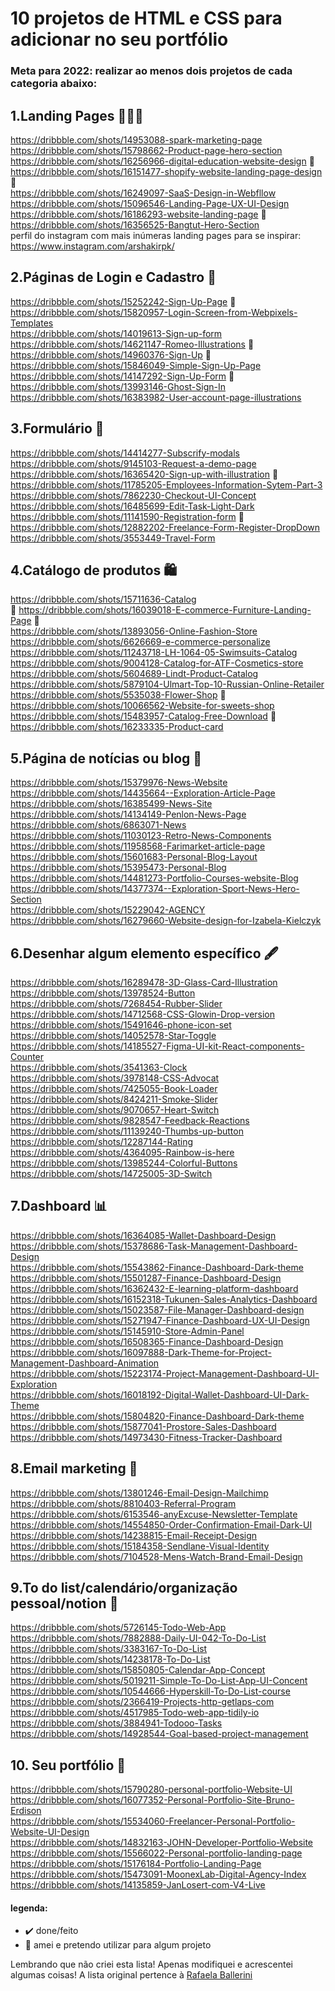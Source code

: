 # 10 projetos de HTML e CSS para adicionar no seu portfólio
### Meta para 2022: realizar ao menos dois projetos de cada categoria abaixo: 

## **1.Landing Pages** 👩🏼‍💻 
https://dribbble.com/shots/14953088-spark-marketing-page <br>
https://dribbble.com/shots/15798662-Product-page-hero-section <br>
https://dribbble.com/shots/16256966-digital-education-website-design 🤍 <br>
https://dribbble.com/shots/16151477-shopify-website-landing-page-design 🤍 <br> 
https://dribbble.com/shots/16249097-SaaS-Design-in-Webfllow <br>
https://dribbble.com/shots/15096546-Landing-Page-UX-UI-Design <br>
https://dribbble.com/shots/16186293-website-landing-page 🤍 <br> 
https://dribbble.com/shots/16356525-Bangtut-Hero-Section <br>
perfil do instagram com mais inúmeras landing pages para se inspirar: https://www.instagram.com/arshakirpk/ <br>

## **2.Páginas de Login e Cadastro** 🔐
https://dribbble.com/shots/15252242-Sign-Up-Page 🤍  <br> 
https://dribbble.com/shots/15820957-Login-Screen-from-Webpixels-Templates <br>
https://dribbble.com/shots/14019613-Sign-up-form <br>
https://dribbble.com/shots/14621147-Romeo-Illustrations 🤍 <br>
https://dribbble.com/shots/14960376-Sign-Up 🤍 <br> 
https://dribbble.com/shots/15846049-Simple-Sign-Up-Page <br>
https://dribbble.com/shots/14147292-Sign-Up-Form 🤍 <br>
https://dribbble.com/shots/13993146-Ghost-Sign-In <br>
https://dribbble.com/shots/16383982-User-account-page-illustrations <br>

## **3.Formulário** 🧾
https://dribbble.com/shots/14414277-Subscrify-modals <br>
https://dribbble.com/shots/9145103-Request-a-demo-page <br>
https://dribbble.com/shots/16365420-Sign-up-with-illustration 🤍 <br> 
https://dribbble.com/shots/11785205-Employees-Information-Sytem-Part-3 <br>
https://dribbble.com/shots/7862230-Checkout-UI-Concept <br>
https://dribbble.com/shots/16485699-Edit-Task-Light-Dark <br>
https://dribbble.com/shots/11141590-Registration-form 🤍 <br> 
https://dribbble.com/shots/12882202-Freelance-Form-Register-DropDown <br>
https://dribbble.com/shots/3553449-Travel-Form <br>

## **4.Catálogo de produtos** 🛍️
https://dribbble.com/shots/15711636-Catalog <br> 🤍
https://dribbble.com/shots/16039018-E-commerce-Furniture-Landing-Page 🤍 <br> 
https://dribbble.com/shots/13893056-Online-Fashion-Store <br>
https://dribbble.com/shots/6626669-e-commerce-personalize <br>
https://dribbble.com/shots/11243718-LH-1064-05-Swimsuits-Catalog <br>
https://dribbble.com/shots/9004128-Catalog-for-ATF-Cosmetics-store <br>
https://dribbble.com/shots/5604689-Lindt-Product-Catalog <br>
https://dribbble.com/shots/5879104-Ulmart-Top-10-Russian-Online-Retailer <br>
https://dribbble.com/shots/5535038-Flower-Shop 🤍 <br> 
https://dribbble.com/shots/10066562-Website-for-sweets-shop <br>
https://dribbble.com/shots/15483957-Catalog-Free-Download 🤍 <br> 
https://dribbble.com/shots/16233335-Product-card <br> 

## **5.Página de notícias ou blog** 📜
https://dribbble.com/shots/15379976-News-Website <br>
https://dribbble.com/shots/14435664--Exploration-Article-Page <br>
https://dribbble.com/shots/16385499-News-Site <br>
https://dribbble.com/shots/14134149-Penlon-News-Page <br>
https://dribbble.com/shots/6863071-News <br>
https://dribbble.com/shots/11030123-Retro-News-Components <br>
https://dribbble.com/shots/11958568-Farimarket-article-page <br>
https://dribbble.com/shots/15601683-Personal-Blog-Layout <br>
https://dribbble.com/shots/15395473-Personal-Blog <br>
https://dribbble.com/shots/14481273-Portfolio-Courses-website-Blog <br>
https://dribbble.com/shots/14377374--Exploration-Sport-News-Hero-Section <br>
https://dribbble.com/shots/15229042-AGENCY <br>
https://dribbble.com/shots/16279660-Website-design-for-Izabela-Kielczyk <br>

## **6.Desenhar algum elemento específico** 🖋️
https://dribbble.com/shots/16289478-3D-Glass-Card-Illustration <br>
https://dribbble.com/shots/13978524-Button <br>
https://dribbble.com/shots/7268454-Rubber-Slider <br>
https://dribbble.com/shots/14712568-CSS-Glowin-Drop-version <br>
https://dribbble.com/shots/15491646-phone-icon-set <br>
https://dribbble.com/shots/14052578-Star-Toggle <br>
https://dribbble.com/shots/14185527-Figma-UI-kit-React-components-Counter <br>
https://dribbble.com/shots/3541363-Clock <br>
https://dribbble.com/shots/3978148-CSS-Advocat <br>
https://dribbble.com/shots/7425055-Book-Loader <br>
https://dribbble.com/shots/8424211-Smoke-Slider <br>
https://dribbble.com/shots/9070657-Heart-Switch <br>
https://dribbble.com/shots/9828547-Feedback-Reactions <br>
https://dribbble.com/shots/11139240-Thumbs-up-button <br>
https://dribbble.com/shots/12287144-Rating <br>
https://dribbble.com/shots/4364095-Rainbow-is-here <br>
https://dribbble.com/shots/13985244-Colorful-Buttons <br>
https://dribbble.com/shots/14725005-3D-Switch <br>

## **7.Dashboard** 📊
https://dribbble.com/shots/16364085-Wallet-Dashboard-Design <br>
https://dribbble.com/shots/15378686-Task-Management-Dashboard-Design <br>
https://dribbble.com/shots/15543862-Finance-Dashboard-Dark-theme <br>
https://dribbble.com/shots/15501287-Finance-Dashboard-Design <br>
https://dribbble.com/shots/16362432-E-learning-platform-dashboard <br>
https://dribbble.com/shots/16152318-Tukunen-Sales-Analytics-Dashboard <br>
https://dribbble.com/shots/15023587-File-Manager-Dashboard-design <br>
https://dribbble.com/shots/15271947-Finance-Dashboard-UX-UI-Design <br>
https://dribbble.com/shots/15145910-Store-Admin-Panel <br>
https://dribbble.com/shots/16508365-Finance-Dashboard-Design <br>
https://dribbble.com/shots/16097888-Dark-Theme-for-Project-Management-Dashboard-Animation <br>
https://dribbble.com/shots/15223174-Project-Management-Dashboard-UI-Exploration <br>
https://dribbble.com/shots/16018192-Digital-Wallet-Dashboard-UI-Dark-Theme <br>
https://dribbble.com/shots/15804820-Finance-Dashboard-Dark-theme <br>
https://dribbble.com/shots/15877041-Prostore-Sales-Dashboard <br>
https://dribbble.com/shots/14973430-Fitness-Tracker-Dashboard <br>

## **8.Email marketing** 📧
https://dribbble.com/shots/13801246-Email-Design-Mailchimp <br>
https://dribbble.com/shots/8810403-Referral-Program <br>
https://dribbble.com/shots/6153546-anyExcuse-Newsletter-Template <br>
https://dribbble.com/shots/14554850-Order-Confirmation-Email-Dark-UI <br>
https://dribbble.com/shots/14238815-Email-Receipt-Design <br>
https://dribbble.com/shots/15184358-Sendlane-Visual-Identity <br>
https://dribbble.com/shots/7104528-Mens-Watch-Brand-Email-Design <br>

## **9.To do list/calendário/organização pessoal/notion** 📝
https://dribbble.com/shots/5726145-Todo-Web-App <br>
https://dribbble.com/shots/7882888-Daily-UI-042-To-Do-List <br>
https://dribbble.com/shots/3383167-To-Do-List <br>
https://dribbble.com/shots/14238178-To-Do-List <br>
https://dribbble.com/shots/15850805-Calendar-App-Concept <br>
https://dribbble.com/shots/5019211-Simple-To-Do-List-App-UI-Concent <br>
https://dribbble.com/shots/10544666-Hyperskill-To-Do-List-course <br>
https://dribbble.com/shots/2366419-Projects-http-getlaps-com <br>
https://dribbble.com/shots/4517985-Todo-web-app-tidily-io <br>
https://dribbble.com/shots/3884941-Todooo-Tasks <br>
https://dribbble.com/shots/14928544-Goal-based-project-management <br>

## **10. Seu portfólio** 💼
https://dribbble.com/shots/15790280-personal-portfolio-Website-UI <br>
https://dribbble.com/shots/16077352-Personal-Portfolio-Site-Bruno-Erdison <br>
https://dribbble.com/shots/15534060-Freelancer-Personal-Portfolio-Website-UI-Design <br>
https://dribbble.com/shots/14832163-JOHN-Developer-Portfolio-Website <br>
https://dribbble.com/shots/15566022-Personal-portfolio-landing-page <br>
https://dribbble.com/shots/15176184-Portfolio-Landing-Page <br>
https://dribbble.com/shots/15473091-MoonexLab-Digital-Agency-Index <br>
https://dribbble.com/shots/14135859-JanLosert-com-V4-Live <br>

#### legenda: 
- ✔️ done/feito
- 🤍 amei e pretendo utilizar para algum projeto

Lembrando que não criei esta lista! Apenas modifiquei e acrescentei algumas coisas! A lista original pertence à [Rafaela Ballerini](https://github.com/rafaballerini/10ProjetosHTMLeCSS)

